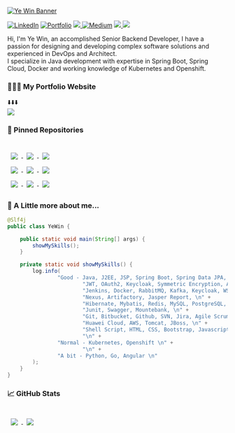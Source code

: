[![Ye Win Banner](./images/GitHubHeader.png)](https://yewin.me/)

[![LinkedIn](https://img.shields.io/badge/linkedin-%230077B5.svg?style=for-the-badge&logo=linkedin&logoColor=white)](https://www.linkedin.com/in/ye-win-1a33a292/)
[![Portfolio](https://img.shields.io/badge/Portfolio-%23000000.svg?style=for-the-badge&logo=firefox&logoColor=#FF7139)](https://yewin.me/)
<a href="mailto:yewin.mmr@gmail.com">
<img src="https://img.shields.io/badge/Gmail-D14836?style=for-the-badge&logo=gmail&logoColor=white" />
</a>
[![Medium](https://img.shields.io/badge/Medium-12100E?style=for-the-badge&logo=medium&logoColor=white)](https://yewin-mm.medium.com/)
<a href="https://wa.me/959252656065?text=Hi">
<img src="https://img.shields.io/badge/WhatsApp-25D366?style=for-the-badge&logo=whatsapp&logoColor=white" />
</a>
<a href="skype:live:yephonethway94_1?chat">
<img src="https://img.shields.io/badge/Skype-%2300AFF0.svg?style=for-the-badge&logo=Skype&logoColor=white" />
</a>

Hi, I'm Ye Win, an accomplished Senior Backend Developer, I have a passion for designing and developing complex software solutions and experienced in DevOps and Architect. <br>
I specialize in Java development with expertise in Spring Boot, Spring Cloud, Docker and working knowledge of Kubernetes and Openshift.

### 👨🏻‍💻 My Portfolio Website
⬇️⬇️⬇️️️️ <br>
<a href="https://yewin.me/">
<img src="https://img.shields.io/badge/website-000000?style=for-the-badge&logo=About.me&logoColor=white" />
</a>

### 📌 Pinned Repositories

<br>

<a href="https://github.com/yewin-mm/spring-boot-jpa-docker-jenkins-pipeline">
  <img align="center" style="margin:0.5rem" src="https://github-readme-stats.vercel.app/api/pin/?username=yewin-mm&repo=spring-boot-jpa-docker-jenkins-pipeline&title_color=6aa6f8&text_color=8a919a&icon_color=6aa6f8&bg_color=22272e" />
</a>

<a href="https://github.com/yewin-mm/jenkins-server">
  <img align="center" style="margin:0.5rem" src="https://github-readme-stats.vercel.app/api/pin/?username=yewin-mm&repo=jenkins-server&title_color=6aa6f8&text_color=8a919a&icon_color=6aa6f8&bg_color=22272e" />
</a>

<a href="https://github.com/yewin-mm/java-runner">
  <img align="center" style="margin:0.5rem" src="https://github-readme-stats.vercel.app/api/pin/?username=yewin-mm&repo=java-runner&title_color=6aa6f8&text_color=8a919a&icon_color=6aa6f8&bg_color=22272e" />
</a>

<br>

<a href="https://github.com/yewin-mm/spring-cloud-config-sample-microservice-a">
  <img align="center" style="margin:0.5rem" src="https://github-readme-stats.vercel.app/api/pin/?username=yewin-mm&repo=spring-cloud-config-sample-microservice-a&title_color=6aa6f8&text_color=8a919a&icon_color=6aa6f8&bg_color=22272e" />
</a>

<a href="https://github.com/yewin-mm/spring-cloud-eureka-sample-microservice-a">
  <img align="center" style="margin:0.5rem" src="https://github-readme-stats.vercel.app/api/pin/?username=yewin-mm&repo=spring-cloud-eureka-sample-microservice-a&title_color=6aa6f8&text_color=8a919a&icon_color=6aa6f8&bg_color=22272e" />
</a>

<a href="https://github.com/yewin-mm/spring-boot-jpa-docker-compose">
  <img align="center" style="margin:0.5rem" src="https://github-readme-stats.vercel.app/api/pin/?username=yewin-mm&repo=spring-boot-jpa-docker-compose&title_color=6aa6f8&text_color=8a919a&icon_color=6aa6f8&bg_color=22272e" />
</a>

<br>

<a href="https://github.com/yewin-mm/spring-security-jpa-jwt">
  <img align="center" style="margin:0.5rem" src="https://github-readme-stats.vercel.app/api/pin/?username=yewin-mm&repo=spring-security-jpa-jwt&title_color=6aa6f8&text_color=8a919a&icon_color=6aa6f8&bg_color=22272e" />
</a>

<a href="https://github.com/yewin-mm/restapi-sample-caller-service">
  <img align="center" style="margin:0.5rem" src="https://github-readme-stats.vercel.app/api/pin/?username=yewin-mm&repo=restapi-sample-caller-service&title_color=6aa6f8&text_color=8a919a&icon_color=6aa6f8&bg_color=22272e" />
</a>

<a href="https://github.com/yewin-mm/restapi-sample-receiver-service">
  <img align="center" style="margin:0.5rem" src="https://github-readme-stats.vercel.app/api/pin/?username=yewin-mm&repo=restapi-sample-receiver-service&title_color=6aa6f8&text_color=8a919a&icon_color=6aa6f8&bg_color=22272e" />
</a>

<br>

### 💼 A Little more about me...
```java
@Slf4j
public class YeWin {

    public static void main(String[] args) {
        showMySkills();
    }

    private static void showMySkills() {
        log.info(
                "Good - Java, J2EE, JSP, Spring Boot, Spring Data JPA, Spring Cloud Config, Spring CLoud Netflix Eureka, Jhipster, Spring Security, Spring Thymeleaf, \n" +
                        "JWT, OAuth2, Keycloak, Symmetric Encryption, Asymmetric Encryption, \n" +
                        "Jenkins, Docker, RabbitMQ, Kafka, Keycloak, WS02,\n" +
                        "Nexus, Artifactory, Jasper Report, \n" +
                        "Hibernate, Mybatis, Redis, MySQL, PostgreSQL, Oracle, MongoDB, \n" +
                        "Junit, Swagger, Mountebank, \n" +
                        "Git, Bitbucket, Github, SVN, Jira, Agile Scrum Methodology, \n" +
                        "Huawei Cloud, AWS, Tomcat, JBoss, \n" +
                        "Shell Script, HTML, CSS, Bootstrap, Javascript, VBA (Macros)\n" +
                        "\n" +
                "Normal - Kubernetes, Openshift \n" +
                        "\n" +
                "A bit - Python, Go, Angular \n"
        );
    }
}
```


### 📈 GitHub Stats
<br>

<a href="https://github.com/yewin-mm">
  <img align="center" style="margin:0.5rem" src="https://github-readme-stats.vercel.app/api/top-langs/?username=yewin-mm&layout=compact&hide_progress=true&theme=dracula" />
</a>
<a href="https://github.com/yewin-mm">
  <img align="center" style="margin:0.5rem" src="https://github-readme-stats.vercel.app/api?username=yewin-mm&show_icons=true&theme=dracula" />
</a>

